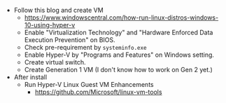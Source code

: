 * Follow this blog and create VM
  * <https://www.windowscentral.com/how-run-linux-distros-windows-10-using-hyper-v>
  * Enable "Virtualization Technology" and "Hardware Enforced Data Execution Prevention" on BIOS.
  * Check pre-requirement by `systeminfo.exe`
  * Enable Hyper-V by "Programs and Features" on Windows setting.
  * Create virtual switch.
  * Create Generation 1 VM (I don't know how to work on Gen 2 yet.)
* After install
  * Run Hyper-V Linux Guest VM Enhancements
    * <https://github.com/Microsoft/linux-vm-tools>
